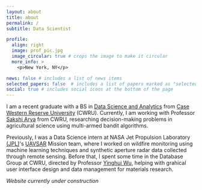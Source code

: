 ```yaml
---
layout: about
title: about
permalink: /
subtitle: Data Scientist

profile:
  align: right
  image: prof_pic.jpg
  image_circular: true # crops the image to make it circular
  more_info: >
    <p>New York, NY</p>

news: false # includes a list of news items
selected_papers: false  # includes a list of papers marked as "selected={true}"
social: true # includes social icons at the bottom of the page
---
```


I am a recent graduate with a BS in [Data Science and Analytics](https://engineering.case.edu/computer-and-data-sciences) from [Case Western Reserve University](https://case.edu/) (CWRU). Currently, I am working with Professor [Sakshi Arya](https://sakshiarya.github.io) from CWRU, researching decision-making problems in agricultural science using multi-armed bandit algorithms. 

Previously, I was a Data Science intern at NASA Jet Propulsion Laboratory [(JPL)](https://www.jpl.nasa.gov/)'s [UAVSAR](https://uavsar.jpl.nasa.gov/) Mission team, where I worked on wildfire monitoring using machine learning techniques and synthetic aperture radar data collected through remote sensing. Before that, I spent some time in the Database Group at CWRU, directed by Professor [Yinghui Wu](https://yinghwu.github.io/index.html), helping with grahical user interface design and data management for materials research.

_Website currently under construction_

